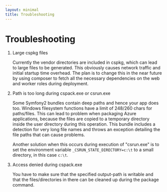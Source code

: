 ```yaml
---
layout: minimal
title: Troubleshooting
---
```


# Troubleshooting

1. Large cspkg files

    Currently the vendor directories are included in cspkg, which can lead to large files to be generated. This obviously causes network traffic and initial startup time overhead. The plan is to change this in the near future by using composer to fetch all the necessary dependencies on the web and worker roles during deployment.

2. Path is too long during cspack.exe or csrun.exe

    Some Symfony2 bundles contain deep paths and hence your app does too. Windows filesystem functions have a limit of 248/260 chars for paths/files. This can lead to problem when packaging Azure applications, because the files are copied to a temporary directory inside the user directory during this operation. This bundle includes a detection for very long file names and throws an exception detailing the file paths that can cause problems.

    Another solution when this occurs during execution of "csrun.exe" is to set the environment variable `_CSRUN_STATE_DIRECTORY=c:\t` to a small directory, in this case `c:\t`.

3. Access denied during cspack.exe

    You have to make sure that the specified output-path is writable and that the files/directories in there can be cleaned up during the package command.
